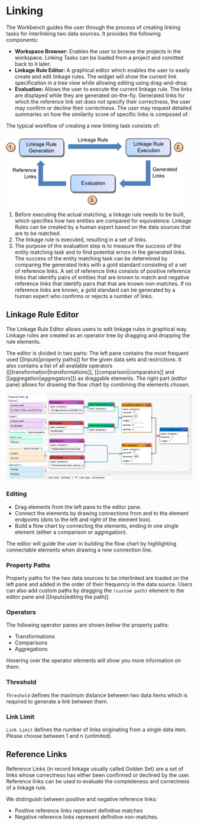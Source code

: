 # Linking

The Workbench guides the user through the process of creating linking tasks for interlinking two data sources.
It provides the following components:

-  **Workspace Browser:** Enables the user to browse the projects in the workspace. Linking Tasks can be loaded from a project and comitted back to it later.
-  **Linkage Rule Editor:** A graphical editor which enables the user to easily create and edit linkage rules. The widget will show the current link specification in a tree view while allowing editing using drag-and-drop.
-  **Evaluation:** Allows the user to execute the current linkage rule. The links are displayed while they are generated on-the-fly. Generated links for which the reference link set does not specify their correctness, the user may confirm or decline their correctness. The user may request detailed summaries on how the similarity score of specific links is composed of.

The typical workflow of creating a new linking task consists of:

![Linking Workflow](img/linking_workflow.png)

1. Before executing the actual matching, a linkage rule needs to be built, which specifies how two entities are compared for equivalence. Linkage Rules can be created by a human expert based on the data sources that are to be matched.
2. The linkage rule is executed, resulting in a set of links.
3. The purpose of the evaluation step is to measure the success of the entity matching task and to find potential errors in the generated links. The success of the entity matching task can be determined by comparing the generated links with a gold standard consisting of a set of reference links. A set of reference links consists of positive reference links that identify pairs of entities that are known to match and negative reference links that identify pairs that that are known non-matches. If no reference links are known, a gold standard can be generated by a human expert who confirms or rejects a number of links.

## Linkage Rule Editor

The Linkage Rule Editor allows users to edit linkage rules in graphical way. Linkage rules are created as an operator tree by dragging and dropping the rule elements.

The editor is divided in two parts:
The left pane contains the most frequent used \[\[Inputs|property paths\]\] for the given data sets and restrictions. It also contains a list of all available operators (\[\[transformation|transformations\]\], \[\[comparison|comparators\]\] and \[\[aggregation|aggregators\]\]) as draggable elements.
The right part (editor pane) allows for drawing the flow chart by combining the elements chosen.

![LinkageRule Editor](img/linkageRuleEditor.png)

### Editing

-   Drag elements from the left pane to the editor pane.
-   Connect the elements by drawing connections from and to the element endpoints (dots to the left and right of the element box).
-   Build a flow chart by connecting the elements, ending in one single element (either a comparison or aggregation).

The editor will guide the user in building the flow chart by highlighting connectable elements when drawing a new connection line.

### Property Paths

Property paths for the two data sources to be interlinked are loaded on the left pane and added in the order of their frequency in the data source.
Users can also add custom paths by dragging the `(custom path)` element to the editor pane and \[\[Inputs|editing the path\]\].

### Operators

The following operator panes are shown below the property paths:

-  Transformations
-  Comparisons
-  Aggregations

Hovering over the operator elements will show you more information on them.

### Threshold

`Threshold` defines the maximum distance between two data items which is required to generate a link between them.

### Link Limit

`Link Limit` defines the number of links originating from a single data item. Please choose between 1 and n (unlimited).

## Reference Links

Reference Links (in record linkage usually called Golden Set) are a set of links whose correctness has either been confirmed or declined by the user. Reference links can be used to evaluate the completeness and correctness of a linkage rule.

We distinguish between positive and negative reference links:

- Positive reference links represent definitive matches
- Negative reference links represent definitive non-matches.
